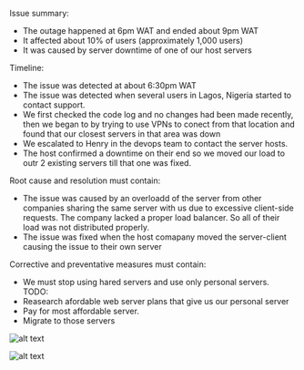

Issue summary:
- The outage happened at 6pm WAT and ended about 9pm WAT
- It affected about 10% of users (approximately 1,000 users)
- It was caused by server downtime of one of our host servers



Timeline:
- The issue was detected at about 6:30pm WAT
- The issue was detected when several users in Lagos, Nigeria started to contact support.
- We first checked the code log and no changes had been made recently, then we began to by trying to use VPNs to conect from that location and found that our closest servers in that area was down
- We escalated to Henry in the devops team to contact the server hosts.
- The host confirmed a downtime on their end so we moved our load to outr 2 existing servers till that one was fixed.


Root cause and resolution must contain:
- The issue was caused by an overloadd of the server from other companies sharing the same server with us due to excessive client-side requests. 
The company lacked a proper load balancer. So all of their load was not distributed properly.
- The issue was fixed when the host comapany moved the server-client causing the issue to their own server



Corrective and preventative measures must contain:

- We must stop using hared servers and use only personal servers.
TODO:
- Reasearch afordable web server plans that give us our personal server
- Pay for most affordable server.
- Migrate to those servers


![alt text](https://github.com/TheOrbMaverick/alx-system_engineering-devops/0x19-postmortem/main/img1.jpg?raw=true)

![alt text](https://github.com/TheOrbMaverick/alx-system_engineering-devops/0x19-postmortem/main/img2.png?raw=true)